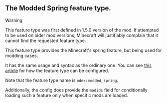 

## The Modded Spring feature type.

> [!WARNING]
This feature type was first defined in 1.5.0 version of the mod.
If attempted to be used on older mod versions, Minecraft will 
justifiably complain that it cannot find the requested feature type.

This feature type provides the Minecraft's 
spring feature, but being used for modding cases.

It has the same usage and syntax as the ordinary one. 
You can see [this article](https://minecraft.wiki/w/Spring) for how the feature type can be configured.

Note that the feature type name is `mdex:modded_spring`.

Additionally, the config does provide the `modids` field for conditionally loading 
such a feature only when specific mods are loaded.

